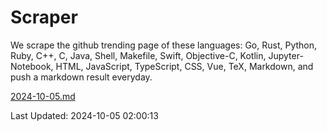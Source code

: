 # Scraper

We scrape the github trending page of these languages: Go, Rust, Python, Ruby, C++, C, Java, Shell, Makefile, Swift, Objective-C, Kotlin, Jupyter-Notebook, HTML, JavaScript, TypeScript, CSS, Vue, TeX, Markdown, and push a markdown result everyday.

[2024-10-05.md](https://github.com/cumthxy/github-trending-backup/blob/master/2024-10-05.md)

Last Updated: 2024-10-05 02:00:13